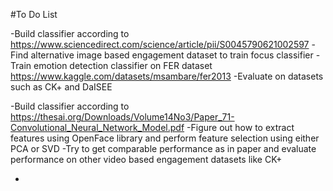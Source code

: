 #To Do List


-Build classifier according to https://www.sciencedirect.com/science/article/pii/S0045790621002597
  -Find alternative image based engagement dataset to train focus classifier
  -Train emotion detection classifier on FER dataset https://www.kaggle.com/datasets/msambare/fer2013
  -Evaluate on datasets such as CK+ and DaISEE

-Build classifier according to https://thesai.org/Downloads/Volume14No3/Paper_71-Convolutional_Neural_Network_Model.pdf
 -Figure out how to extract features using OpenFace library and perform feature selection using either PCA or SVD
 -Try to get comparable performance as in paper and evaluate performance on other video based engagement datasets like CK+

 
  -
